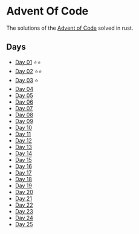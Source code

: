 # Advent Of Code

The solutions of the [Advent of Code](https://adventofcode.com/) solved in rust.

## Days

- [Day 01](https://github.com/nambrosini/adventofcode/tree/master/2019/day01) ⭐️⭐️
- [Day 02](https://github.com/nambrosini/adventofcode/tree/master/2019/day02) ⭐️⭐️
- [Day 03](https://github.com/nambrosini/adventofcode/tree/master/2019/day03) ⭐️
- [Day 04](https://github.com/nambrosini/adventofcode/tree/master/2019/day04)
- [Day 05](https://github.com/nambrosini/adventofcode/tree/master/2019/day05)
- [Day 06](https://github.com/nambrosini/adventofcode/tree/master/2019/day06)
- [Day 07](https://github.com/nambrosini/adventofcode/tree/master/2019/day07)
- [Day 08](https://github.com/nambrosini/adventofcode/tree/master/2019/day08)
- [Day 09](https://github.com/nambrosini/adventofcode/tree/master/2019/day09)
- [Day 10](https://github.com/nambrosini/adventofcode/tree/master/2019/day10)
- [Day 11](https://github.com/nambrosini/adventofcode/tree/master/2019/day11)
- [Day 12](https://github.com/nambrosini/adventofcode/tree/master/2019/day12)
- [Day 13](https://github.com/nambrosini/adventofcode/tree/master/2019/day13)
- [Day 14](https://github.com/nambrosini/adventofcode/tree/master/2019/day14)
- [Day 15](https://github.com/nambrosini/adventofcode/tree/master/2019/day15)
- [Day 16](https://github.com/nambrosini/adventofcode/tree/master/2019/day16)
- [Day 17](https://github.com/nambrosini/adventofcode/tree/master/2019/day17)
- [Day 18](https://github.com/nambrosini/adventofcode/tree/master/2019/day18)
- [Day 19](https://github.com/nambrosini/adventofcode/tree/master/2019/day19)
- [Day 20](https://github.com/nambrosini/adventofcode/tree/master/2019/day20)
- [Day 21](https://github.com/nambrosini/adventofcode/tree/master/2019/day21)
- [Day 22](https://github.com/nambrosini/adventofcode/tree/master/2019/day22)
- [Day 23](https://github.com/nambrosini/adventofcode/tree/master/2019/day23)
- [Day 24](https://github.com/nambrosini/adventofcode/tree/master/2019/day24)
- [Day 25](https://github.com/nambrosini/adventofcode/tree/master/2019/day25)
